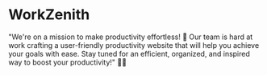 <H1 text-align: center> WorkZenith </H1>

"We're on a mission to make productivity effortless! 🚀 Our team is hard at work crafting a user-friendly productivity website that will help you achieve your goals with ease. Stay tuned for an efficient, organized, and inspired way to boost your productivity!" 💼✨
